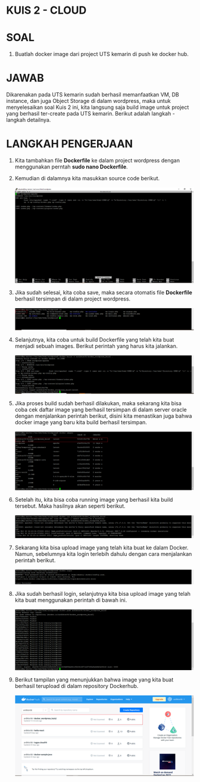 # KUIS 2 - CLOUD

# SOAL

1. Buatlah docker image dari project UTS kemarin di push ke docker hub.

#

# JAWAB

Dikarenakan pada UTS kemarin sudah berhasil memanfaatkan VM, DB instance, dan juga Object Storage di dalam wordpress, maka untuk menyelesaikan soal Kuis 2 ini, kita langsung saja build image untuk project yang berhasil ter-create pada UTS kemarin. Berikut adalah langkah - langkah detailnya.

#

# LANGKAH PENGERJAAN

1. Kita tambahkan file <b>Dockerfile</b> ke dalam project wordpress dengan menggunakan perntah <b>sudo nano Dockerfile</b>.

2. Kemudian di dalamnya kita masukkan source code berikut.<br><br>
![Screenshot](img/langkah1.png)<br>

3. Jika sudah selesai, kita coba save, maka secara otomatis file <b>Dockerfile</b> berhasil tersimpan di dalam project wordpress.<br><br>
![Screenshot](img/langkah2.png)<br>

4. Selanjutnya, kita coba untuk build Dockerfile yang telah kita buat menjadi sebuah images. Berikut perintah yang harus kita jalankan.<br><br>
![Screenshot](img/langkah3.png)<br>

5. Jika proses build sudah berhasil dilakukan, maka sekarang kita bisa coba cek daftar image yang berhasil tersimpan di dalam server oracle dengan menjalankan perintah berikut, disini kita menastikan juga bahwa docker image yang baru kita build berhasil tersimpan.<br><br>
![Screenshot](img/langkah4.png)<br>

6. Setelah itu, kita bisa coba running image yang berhasil kita build tersebut. Maka hasilnya akan seperti berikut.<br><br>
![Screenshot](img/langkah8.png)<br>

7. Sekarang kita bisa upload image yang telah kita buat ke dalam Docker. Namun, sebelumnya kita login terlebih dahulu dengan cara menjalankan perintah berikut.<br><br>
![Screenshot](img/langkah5.png)<br>

8. Jika sudah berhasil login, selanjutnya kita bisa upload image yang telah kita buat menggunakan perintah di bawah ini.<br><br>
![Screenshot](img/langkah6.png)<br>

9. Berikut tampilan yang menunjukkan bahwa image yang kita buat berhasil terupload di dalam repository Dockerhub.<br><br>
![Screenshot](img/langkah7.png)<br>
